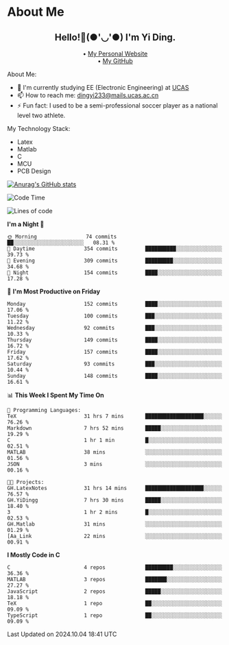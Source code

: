 # About Me

<h2 style="text-align:center;"> Hello!👋(●'◡'●) I'm Yi Ding.</h2>

<div style="text-align:center;">
  • <a href="https://yidingg.github.io/YiDingg">My Personal Website</a><br>
  • <a href="https://github.com/YiDingg">My GitHub</a>
</div>

About Me:
- 🔭 I'm currently studying EE (Electronic Engineering) at [UCAS](https://www.ucas.ac.cn/)
- 📫 How to reach me: dingyi233@mails.ucas.ac.cn
- ⚡ Fun fact: I used to be a semi-professional soccer player as a national level two athlete.

My Technology Stack:
- Latex
- Matlab
- C
- MCU
- PCB Design

[![Anurag's GitHub stats](https://github-readme-stats.vercel.app/api?username=YiDingg)](https://github.com/anuraghazra/github-readme-stats)

<!--START_SECTION:waka-->
![Code Time](http://img.shields.io/badge/Code%20Time-557%20hrs%2031%20mins-blue)

![Lines of code](https://img.shields.io/badge/From%20Hello%20World%20I%27ve%20Written-599.5%20thousand%20lines%20of%20code-blue)

**I'm a Night 🦉** 

```text
🌞 Morning                74 commits          ██░░░░░░░░░░░░░░░░░░░░░░░   08.31 % 
🌆 Daytime                354 commits         ██████████░░░░░░░░░░░░░░░   39.73 % 
🌃 Evening                309 commits         █████████░░░░░░░░░░░░░░░░   34.68 % 
🌙 Night                  154 commits         ████░░░░░░░░░░░░░░░░░░░░░   17.28 % 
```
📅 **I'm Most Productive on Friday** 

```text
Monday                   152 commits         ████░░░░░░░░░░░░░░░░░░░░░   17.06 % 
Tuesday                  100 commits         ███░░░░░░░░░░░░░░░░░░░░░░   11.22 % 
Wednesday                92 commits          ███░░░░░░░░░░░░░░░░░░░░░░   10.33 % 
Thursday                 149 commits         ████░░░░░░░░░░░░░░░░░░░░░   16.72 % 
Friday                   157 commits         ████░░░░░░░░░░░░░░░░░░░░░   17.62 % 
Saturday                 93 commits          ███░░░░░░░░░░░░░░░░░░░░░░   10.44 % 
Sunday                   148 commits         ████░░░░░░░░░░░░░░░░░░░░░   16.61 % 
```


📊 **This Week I Spent My Time On** 

```text
💬 Programming Languages: 
TeX                      31 hrs 7 mins       ███████████████████░░░░░░   76.26 % 
Markdown                 7 hrs 52 mins       █████░░░░░░░░░░░░░░░░░░░░   19.29 % 
C                        1 hr 1 min          █░░░░░░░░░░░░░░░░░░░░░░░░   02.51 % 
MATLAB                   38 mins             ░░░░░░░░░░░░░░░░░░░░░░░░░   01.56 % 
JSON                     3 mins              ░░░░░░░░░░░░░░░░░░░░░░░░░   00.16 % 

🐱‍💻 Projects: 
GH.LatexNotes            31 hrs 14 mins      ███████████████████░░░░░░   76.57 % 
GH.YiDingg               7 hrs 30 mins       █████░░░░░░░░░░░░░░░░░░░░   18.40 % 
3                        1 hr 2 mins         █░░░░░░░░░░░░░░░░░░░░░░░░   02.53 % 
GH.Matlab                31 mins             ░░░░░░░░░░░░░░░░░░░░░░░░░   01.29 % 
[Aa_Link                 22 mins             ░░░░░░░░░░░░░░░░░░░░░░░░░   00.91 % 
```

**I Mostly Code in C** 

```text
C                        4 repos             █████████░░░░░░░░░░░░░░░░   36.36 % 
MATLAB                   3 repos             ███████░░░░░░░░░░░░░░░░░░   27.27 % 
JavaScript               2 repos             █████░░░░░░░░░░░░░░░░░░░░   18.18 % 
TeX                      1 repo              ██░░░░░░░░░░░░░░░░░░░░░░░   09.09 % 
TypeScript               1 repo              ██░░░░░░░░░░░░░░░░░░░░░░░   09.09 % 
```




 Last Updated on 2024.10.04 18:41 UTC
<!--END_SECTION:waka-->
